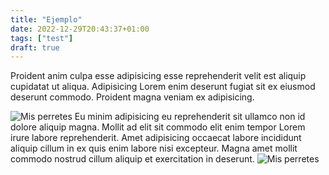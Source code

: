 ```yaml
---
title: "Ejemplo"
date: 2022-12-29T20:43:37+01:00
tags: ["test"]
draft: true
---
```


Proident anim culpa esse adipisicing esse reprehenderit velit est aliquip cupidatat ut aliqua. Adipisicing Lorem enim deserunt fugiat sit ex eiusmod deserunt commodo. Proident magna veniam ex adipisicing.

![Mis perretes](/images/blog/2022/11/comun.jpg)
Eu minim adipisicing eu reprehenderit sit ullamco non id dolore aliquip magna. Mollit ad elit sit commodo elit enim tempor Lorem irure labore reprehenderit. Amet adipisicing occaecat labore incididunt aliquip cillum in ex quis enim labore nisi excepteur. Magna amet mollit commodo nostrud cillum aliquip et exercitation in deserunt.
![Mis perretes](/images/blog/2022/12/random.jpg)